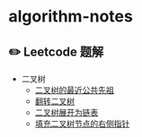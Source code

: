# algorithm-notes

## :pencil2: Leetcode 题解
- 二叉树
  - [二叉树的最近公共先祖](https://github.com/CheneyKwok/algorithm-notes/blob/main/notes/%E4%BA%8C%E5%8F%89%E6%A0%91%E7%9A%84%E6%9C%80%E8%BF%91%E5%85%AC%E5%85%B1%E5%85%88%E7%A5%96.md)
  - [翻转二叉树](https://github.com/CheneyKwok/algorithm-notes/blob/main/notes/%E7%BF%BB%E8%BD%AC%E4%BA%8C%E5%8F%89%E6%A0%91.md)
  - [二叉树展开为链表](https://github.com/CheneyKwok/algorithm-notes/blob/main/notes/%E4%BA%8C%E5%8F%89%E6%A0%91%E5%B1%95%E5%BC%80%E4%B8%BA%E9%93%BE%E8%A1%A8.md)
  - [填充二叉树节点的右侧指针](https://github.com/CheneyKwok/algorithm-notes/blob/main/notes/%E5%A1%AB%E5%85%85%E4%BA%8C%E5%8F%89%E6%A0%91%E8%8A%82%E7%82%B9%E7%9A%84%E5%8F%B3%E4%BE%A7%E6%8C%87%E9%92%88.md)
 
